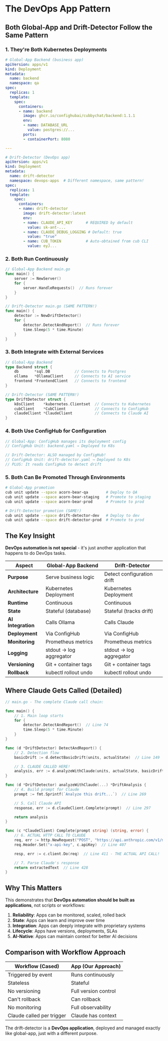 # The DevOps App Pattern

## Both Global-App and Drift-Detector Follow the Same Pattern

### 1. They're Both Kubernetes Deployments

```yaml
# Global-App Backend (business app)
apiVersion: apps/v1
kind: Deployment
metadata:
  name: backend
  namespace: qa
spec:
  replicas: 1
  template:
    spec:
      containers:
      - name: backend
        image: ghcr.io/confighubai/cubbychat/backend:1.1.1
        env:
        - name: DATABASE_URL
          value: postgres://...
        ports:
        - containerPort: 8080

---

# Drift-Detector (DevOps app)
apiVersion: apps/v1
kind: Deployment
metadata:
  name: drift-detector
  namespace: devops-apps  # Different namespace, same pattern!
spec:
  replicas: 1
  template:
    spec:
      containers:
      - name: drift-detector
        image: drift-detector:latest
        env:
        - name: CLAUDE_API_KEY      # REQUIRED by default
          value: sk-ant-...
        - name: CLAUDE_DEBUG_LOGGING # Default: true
          value: "true"
        - name: CUB_TOKEN           # Auto-obtained from cub CLI
          value: eyJ...
```

### 2. Both Run Continuously

```go
// Global-App Backend main.go
func main() {
    server := NewServer()
    for {
        server.HandleRequests()  // Runs forever
    }
}

// Drift-Detector main.go (SAME PATTERN!)
func main() {
    detector := NewDriftDetector()
    for {
        detector.DetectAndReport()  // Runs forever
        time.Sleep(5 * time.Minute)
    }
}
```

### 3. Both Integrate with External Services

```go
// Global-App Backend
type Backend struct {
    db       *sql.DB           // Connects to Postgres
    ollama   *OllamaClient     // Connects to AI service
    frontend *FrontendClient   // Connects to frontend
}

// Drift-Detector (SAME PATTERN!)
type DriftDetector struct {
    k8sClient    *kubernetes.Clientset  // Connects to Kubernetes
    cubClient    *CubClient             // Connects to ConfigHub
    claudeClient *ClaudeClient          // Connects to Claude AI
}
```

### 4. Both Use ConfigHub for Configuration

```go
// Global-App: ConfigHub manages its deployment config
// ConfigHub Unit: backend.yaml → Deployed to K8s

// Drift-Detector: ALSO managed by ConfigHub!
// ConfigHub Unit: drift-detector.yaml → Deployed to K8s
// PLUS: It reads ConfigHub to detect drift
```

### 5. Both Can Be Promoted Through Environments

```bash
# Global-App promotion
cub unit update --space acorn-bear-qa        # Deploy to QA
cub unit update --space acorn-bear-staging   # Promote to staging
cub unit update --space acorn-bear-prod      # Promote to prod

# Drift-Detector promotion (SAME!)
cub unit update --space drift-detector-dev   # Deploy to dev
cub unit update --space drift-detector-prod  # Promote to prod
```

## The Key Insight

**DevOps automation is not special** - it's just another application that happens to do DevOps tasks.

| Aspect | Global-App Backend | Drift-Detector |
|--------|-------------------|----------------|
| **Purpose** | Serve business logic | Detect configuration drift |
| **Architecture** | Kubernetes Deployment | Kubernetes Deployment |
| **Runtime** | Continuous | Continuous |
| **State** | Stateful (database) | Stateful (tracks drift) |
| **AI Integration** | Calls Ollama | Calls Claude |
| **Deployment** | Via ConfigHub | Via ConfigHub |
| **Monitoring** | Prometheus metrics | Prometheus metrics |
| **Logging** | stdout → log aggregator | stdout → log aggregator |
| **Versioning** | Git + container tags | Git + container tags |
| **Rollback** | kubectl rollout undo | kubectl rollout undo |

## Where Claude Gets Called (Detailed)

```go
// main.go - The complete Claude call chain:

func main() {
    // 1. Main loop starts
    for {
        detector.DetectAndReport()  // Line 74
        time.Sleep(5 * time.Minute)
    }
}

func (d *DriftDetector) DetectAndReport() {
    // 2. Detection flow
    basicDrift := d.detectBasicDrift(units, actualState)  // Line 149

    // 3. CLAUDE CALLED HERE!
    analysis, err := d.analyzeWithClaude(units, actualState, basicDrift)  // Line 157
}

func (d *DriftDetector) analyzeWithClaude(...) *DriftAnalysis {
    // 4. Build prompt for Claude
    prompt := fmt.Sprintf(`Analyze this drift...`)  // Line 269

    // 5. Call Claude API
    response, err := d.claudeClient.Complete(prompt)  // Line 297

    return analysis
}

func (c *ClaudeClient) Complete(prompt string) (string, error) {
    // 6. ACTUAL HTTP CALL TO CLAUDE
    req, err := http.NewRequest("POST", "https://api.anthropic.com/v1/messages", ...)
    req.Header.Set("x-api-key", c.apiKey)  // Line 407

    resp, err := c.client.Do(req)  // Line 411 - THE ACTUAL API CALL!

    // 7. Parse Claude's response
    return extractedText  // Line 428
}
```

## Why This Matters

This demonstrates that **DevOps automation should be built as applications**, not scripts or workflows:

1. **Reliability**: Apps can be monitored, scaled, rolled back
2. **State**: Apps can learn and improve over time
3. **Integration**: Apps can deeply integrate with proprietary systems
4. **Lifecycle**: Apps have versions, deployments, SLAs
5. **AI-Native**: Apps can maintain context for better AI decisions

## Comparison with Workflow Approach

| Workflow (Cased) | App (Our Approach) |
|-----------------|-------------------|
| Triggered by event | Runs continuously |
| Stateless | Stateful |
| No versioning | Full version control |
| Can't rollback | Can rollback |
| No monitoring | Full observability |
| Claude called per trigger | Claude has context |

The drift-detector is a **DevOps application**, deployed and managed exactly like global-app, just with a different purpose.